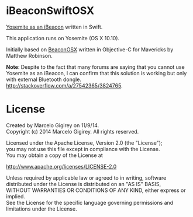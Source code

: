 iBeaconSwiftOSX
===

[Yosemite as an iBeacon](https://updatemycode.com/2014/11/29/yosemite-as-an-ibeacon-swift/) written in Swift.

This application runs on Yosemite (OS X 10.10).

Initially based on [BeaconOSX](https://github.com/mttrb/BeaconOSX) written in Objective-C for Mavericks by Matthew Robinson.

**Note**: Despite to the fact that many forums are saying that you cannot use Yosemite as an iBeacon, I can confirm that this solution is working but only with external Bluetooth dongle.
http://stackoverflow.com/a/27542365/3824765. 

License
===

Created by Marcelo Gigirey on 11/9/14.  
Copyright (c) 2014 Marcelo Gigirey. All rights reserved.

Licensed under the Apache License, Version 2.0 (the "License");  
you may not use this file except in compliance with the License.  
You may obtain a copy of the License at

http://www.apache.org/licenses/LICENSE-2.0

Unless required by applicable law or agreed to in writing, software  
distributed under the License is distributed on an "AS IS" BASIS,  
WITHOUT WARRANTIES OR CONDITIONS OF ANY KIND, either express or implied.  
See the License for the specific language governing permissions and  
limitations under the License.
